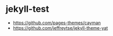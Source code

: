 # jekyll-test

- https://github.com/pages-themes/cayman
- https://github.com/jeffreytse/jekyll-theme-yat
